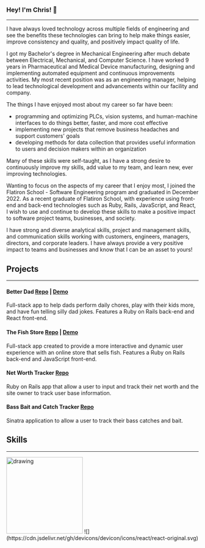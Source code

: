 ### Hey! I'm Chris! 👋
---

I have always loved technology across multiple fields of engineering and see the benefits these technologies can bring to help make things easier, improve consistency and quality, and positively impact quality of life.

I got my Bachelor's degree in Mechanical Engineering after much debate between Electrical, Mechanical, and Computer Science.  I have worked 9 years in Pharmaceutical and Medical Device manufacturing, designing and implementing automated equipment and continuous improvements activities. My most recent position was as an engineering manager, helping to lead technological development and advancements within our facility and company.

The things I have enjoyed most about my career so far have been:

- programming and optimizing PLCs, vision systems, and human-machine interfaces to do things better, faster, and more cost effective
- implementing new projects that remove business headaches and support customers' goals
- developing methods for data collection that provides useful information to users and decision makers within an organization

Many of these skills were self-taught, as I have a strong desire to continuously improve my skills, add value to my team, and learn new, ever improving technologies.

Wanting to focus on the aspects of my career that I enjoy most, I joined the Flatiron School - Software Engineering program and graduated in December 2022. As a recent graduate of Flatiron School, with experience using front-end and back-end technologies such as Ruby, Rails, JavaScript, and React, I wish to use and continue to develop these skills to make a positive impact to software project teams, businesses, and society.

I have strong and diverse analytical skills, project and management skills, and communication skills working with customers, engineers, managers, directors, and corporate leaders. I have always provide a very positive impact to teams and businesses and know that I can be an asset to yours!

## Projects
---
#### Better Dad [Repo](https://github.com/ChrisBaum89/better-dad) | [Demo](https://youtu.be/JhE0Ln7CYAQ)
Full-stack app to help dads perform daily chores, play with their kids more, and have fun telling silly dad jokes. Features a Ruby on Rails back-end and React front-end.

#### The Fish Store [Repo](https://github.com/ChrisBaum89/fish-project) | [Demo](https://youtu.be/TzoA2c5ER-o)
Full-stack app created to provide a more interactive and dynamic user experience with an online store that sells fish. Features a Ruby on Rails back-end and JavaScript front-end.

#### Net Worth Tracker [Repo](https://github.com/ChrisBaum89/NetWorth_Porfolio_Project_3)
Ruby on Rails app that allow a user to input and track their net worth and the site owner to track user base information.

#### Bass Bait and Catch Tracker [Repo](https://github.com/ChrisBaum89/Sinatra_Portfolio_Project)
Sinatra application to allow a user to track their bass catches and bait.

## Skills
---
<img src="https://cdn.jsdelivr.net/gh/devicons/devicon/icons/react/react-original.svg" alt="drawing" width="200"/>
![](https://cdn.jsdelivr.net/gh/devicons/devicon/icons/react/react-original.svg)

<!--
**ChrisBaum89/ChrisBaum89** is a ✨ _special_ ✨ repository because its `README.md` (this file) appears on your GitHub profile.

Here are some ideas to get you started:

- 🔭 I’m currently working on ...
- 🌱 I’m currently learning ...
- 👯 I’m looking to collaborate on ...
- 🤔 I’m looking for help with ...
- 💬 Ask me about ...
- 📫 How to reach me: ...
- 😄 Pronouns: ...
- ⚡ Fun fact: ...
-->
